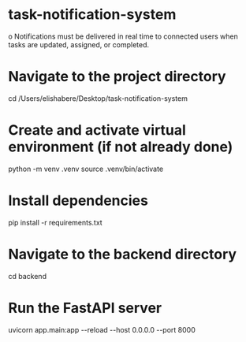 # task-notification-system
o Notifications must be delivered in real time to connected users when tasks are updated, assigned, or completed.

# Navigate to the project directory
cd /Users/elishabere/Desktop/task-notification-system

# Create and activate virtual environment (if not already done)
python -m venv .venv
source .venv/bin/activate

# Install dependencies
pip install -r requirements.txt

# Navigate to the backend directory
cd backend

# Run the FastAPI server
uvicorn app.main:app --reload --host 0.0.0.0 --port 8000